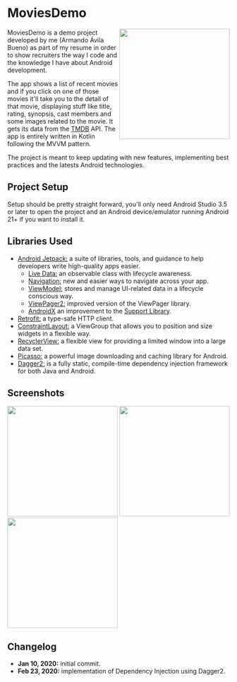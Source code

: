 # MoviesDemo

<img src="https://user-images.githubusercontent.com/9456286/72633334-dcd4f480-391d-11ea-877e-9e5ece3f0b2b.gif" width="250" align="right">

MoviesDemo is a demo project developed by me (Armando Ávila Bueno) as part of my resume in order to show recruiters the way 
I code and the knowledge I have about Android development.

The app shows a list of recent movies and if you click on one of those movies it'll take you to the detail of that movie, 
displaying stuff like title, rating, synopsis, cast members and some images related to the movie. It gets its data from the [TMDB](https://www.themoviedb.org) API.
The app is entirely written in Kotlin following the MVVM pattern.

The project is meant to keep updating with new features, implementing best practices and the latests Android technologies.

## Project Setup

Setup should be pretty straight forward, you'll only need Android Studio 3.5 or later to open the project and an Android 
device/emulator running Android 21+ if you want to install it.

## Libraries Used
- [Android Jetpack:][0] a suite of libraries, tools, and guidance to help developers write high-quality apps easier.
  - [Live Data:][1] an observable class with lifecycle awareness.
  - [Navigation:][2] new and easier ways to navigate across your app.
  - [ViewModel:][3] stores and manage UI-related data in a lifecycle conscious way.
  - [ViewPager2:][4] improved version of the ViewPager library.
  - [AndroidX][5] an improvement to the [Support Library][6].
- [Retrofit:][7] a type-safe HTTP client.
- [ConstraintLayout:][8] a ViewGroup that allows you to position and size widgets in a flexible way.
- [RecyclerView:][9] a flexible view for providing a limited window into a large data set.
- [Picasso:][10] a powerful image downloading and caching library for Android.
- [Dagger2:][11] is a fully static, compile-time dependency injection framework for both Java and Android.


[0]: https://developer.android.com/jetpack
[1]: https://developer.android.com/topic/libraries/architecture/livedata
[2]: https://developer.android.com/guide/navigation/
[3]: https://developer.android.com/topic/libraries/architecture/viewmodel
[4]: https://developer.android.com/training/animation/vp2-migration
[5]: https://developer.android.com/jetpack/androidx
[6]: https://developer.android.com/topic/libraries/support-library/index
[7]: https://square.github.io/retrofit/
[8]: https://developer.android.com/reference/android/support/constraint/ConstraintLayout
[9]: https://developer.android.com/reference/android/support/v7/widget/RecyclerView
[10]: https://square.github.io/picasso/
[11]: https://dagger.dev/

## Screenshots
<p float="left">
  <img src="https://user-images.githubusercontent.com/9456286/72633336-dcd4f480-391d-11ea-85fc-13cedf81b73a.png" width="250" />
  <img src="https://user-images.githubusercontent.com/9456286/72633337-dcd4f480-391d-11ea-9a75-4ced89786011.png" width="250" /> 
  <img src="https://user-images.githubusercontent.com/9456286/72633333-dc3c5e00-391d-11ea-9904-7e3ccb937280.png" width="250" />
</p>

## Changelog
- **Jan 10, 2020:** initial commit.
- **Feb 23, 2020:** implementation of Dependency Injection using Dagger2.
